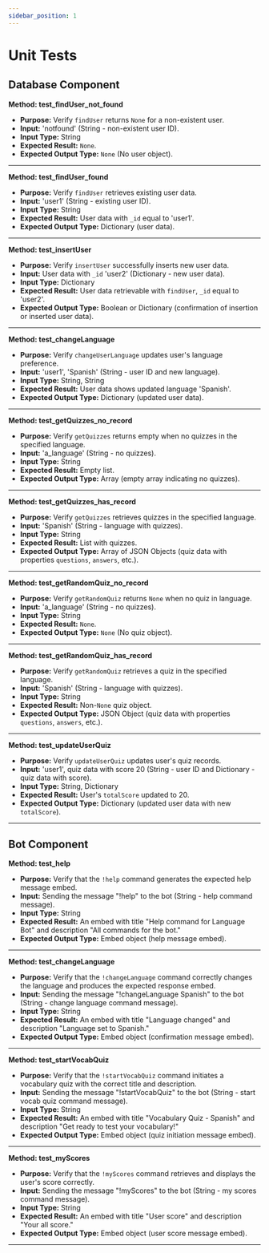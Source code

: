 ```yaml
---
sidebar_position: 1
---
```


# Unit Tests

## Database Component

**Method: test_findUser_not_found**
- **Purpose:** Verify `findUser` returns `None` for a non-existent user.
- **Input:** 'notfound' (String - non-existent user ID).
- **Input Type:** String
- **Expected Result:** `None`.
- **Expected Output Type:** `None` (No user object).

---

**Method: test_findUser_found**
- **Purpose:** Verify `findUser` retrieves existing user data.
- **Input:** 'user1' (String - existing user ID).
- **Input Type:** String
- **Expected Result:** User data with `_id` equal to 'user1'.
- **Expected Output Type:** Dictionary (user data).

---

**Method: test_insertUser**
- **Purpose:** Verify `insertUser` successfully inserts new user data.
- **Input:** User data with `_id` 'user2' (Dictionary - new user data).
- **Input Type:** Dictionary
- **Expected Result:** User data retrievable with `findUser`, `_id` equal to 'user2'.
- **Expected Output Type:** Boolean or Dictionary (confirmation of insertion or inserted user data).

---

**Method: test_changeLanguage**
- **Purpose:** Verify `changeUserLanguage` updates user's language preference.
- **Input:** 'user1', 'Spanish' (String - user ID and new language).
- **Input Type:** String, String
- **Expected Result:** User data shows updated language 'Spanish'.
- **Expected Output Type:** Dictionary (updated user data).

---

**Method: test_getQuizzes_no_record**
- **Purpose:** Verify `getQuizzes` returns empty when no quizzes in the specified language.
- **Input:** 'a_language' (String - no quizzes).
- **Input Type:** String
- **Expected Result:** Empty list.
- **Expected Output Type:** Array (empty array indicating no quizzes).

---

**Method: test_getQuizzes_has_record**
- **Purpose:** Verify `getQuizzes` retrieves quizzes in the specified language.
- **Input:** 'Spanish' (String - language with quizzes).
- **Input Type:** String
- **Expected Result:** List with quizzes.
- **Expected Output Type:** Array of JSON Objects (quiz data with properties `questions`, `answers`, etc.).

---

**Method: test_getRandomQuiz_no_record**
- **Purpose:** Verify `getRandomQuiz` returns `None` when no quiz in language.
- **Input:** 'a_language' (String - no quizzes).
- **Input Type:** String
- **Expected Result:** `None`.
- **Expected Output Type:** `None` (No quiz object).

---

**Method: test_getRandomQuiz_has_record**
- **Purpose:** Verify `getRandomQuiz` retrieves a quiz in the specified language.
- **Input:** 'Spanish' (String - language with quizzes).
- **Input Type:** String
- **Expected Result:** Non-`None` quiz object.
- **Expected Output Type:** JSON Object (quiz data with properties `questions`, `answers`, etc.).

---

**Method: test_updateUserQuiz**
- **Purpose:** Verify `updateUserQuiz` updates user's quiz records.
- **Input:** 'user1', quiz data with score 20 (String - user ID and Dictionary - quiz data with score).
- **Input Type:** String, Dictionary
- **Expected Result:** User's `totalScore` updated to 20.
- **Expected Output Type:** Dictionary (updated user data with new `totalScore`).

---

## Bot Component

**Method: test_help**
- **Purpose:** Verify that the `!help` command generates the expected help message embed.
- **Input:** Sending the message "!help" to the bot (String - help command message).
- **Input Type:** String
- **Expected Result:** An embed with title "Help command for Language Bot" and description "All commands for the bot."
- **Expected Output Type:** Embed object (help message embed).

---

**Method: test_changeLanguage**
- **Purpose:** Verify that the `!changeLanguage` command correctly changes the language and produces the expected response embed.
- **Input:** Sending the message "!changeLanguage Spanish" to the bot (String - change language command message).
- **Input Type:** String
- **Expected Result:** An embed with title "Language changed" and description "Language set to Spanish."
- **Expected Output Type:** Embed object (confirmation message embed).

---

**Method: test_startVocabQuiz**
- **Purpose:** Verify that the `!startVocabQuiz` command initiates a vocabulary quiz with the correct title and description.
- **Input:** Sending the message "!startVocabQuiz" to the bot (String - start vocab quiz command message).
- **Input Type:** String
- **Expected Result:** An embed with title "Vocabulary Quiz - Spanish" and description "Get ready to test your vocabulary!"
- **Expected Output Type:** Embed object (quiz initiation message embed).

---

**Method: test_myScores**
- **Purpose:** Verify that the `!myScores` command retrieves and displays the user's score correctly.
- **Input:** Sending the message "!myScores" to the bot (String - my scores command message).
- **Input Type:** String
- **Expected Result:** An embed with title "User score" and description "Your all score."
- **Expected Output Type:** Embed object (user score message embed).

---
